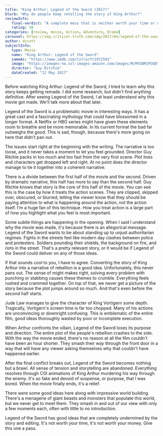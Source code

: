 ```yaml
---
title: "King Arthur: Legend of the Sword (2017)"
blurb: "Why do people keep retelling the story of King Arthur?"
reviewInfo:
   final-verdict: "A complete mess that is neither worth your time or money."
   rating: 30
categories: [review, movie, Action, Adventure, Drama]
carousel: https://img.critical-truth.com/img/2017/04/legend-of-the-sword-cover.jpg
author: dscott
subjectInfo:
   type: Movie
   name: "King Arthur: Legend of the Sword"
   sameAs: "https://www.imdb.com/title/tt1972591"
   image: "https://images-na.ssl-images-amazon.com/images/M/MV5BMjM3ODY3Njc5Ml5BMl5BanBnXkFtZTgwMjQ5NjM5MTI@._V1_SX300.jpg"
   director: "Guy Ritchie"
   dateCreated: "12 May 2017"
---
```




Before watching King Arthur: Legend of the Sword, I tried to learn why this story keeps getting remade. I did some research, but didn't find anything definitive. After seeing Legend of the Sword, I at least understand why this movie got made. We'll talk more about that later.

Legend of the Sword is a problematic movie in interesting ways. It has a great cast and a fascinating mythology that could have blossomed in a longer format. A Netflix or HBO series might have given these elements room to breathe and be more memorable. In its current format the bad far outweighs the good. This is sad, though, because there's more going on here that didn't pan out.

The issues start right at the beginning with the writing. The narrative is too loose, and it never takes a moment to let you feel grounded. Director Guy Ritchie packs in too much and too fast from the very first scene. Plot lines and characters get dropped left and right. At no point does the director manage to tie it together into a coherent narrative.

There is a divide between the first half of the movie and the second. Driven by dramatic narrative, this half has more to say than the second half. Guy Ritchie knows that story is the core of this half of the movie. You can see this is the case by how it treats the action scenes. They are clipped, skipped over, obscured, or blurred, letting the viewer know that they should be paying attention to what is happening around the action, not the action itself. I'm a huge fan of this technique. How you treat action is a large part of how you highlight what you feel is most important. 

Some subtle things are happening in the opening. When I said I understand why the movie was made, it's because there is an allegorical message. Legend of the Sword wants to be about standing up to unjust authoritarian regimes. Fights in the streets feel like modern day clashes between police and protesters. Soldiers pounding their shields, the background on fire, and riots in the street. That's a pretty relevant story, or it would be if Legend of the Sword could deliver on any of those ideas.

If that sounds cool to you, I have to agree. Converting the story of King Arthur into a narrative of rebellion is a good idea. Unfortunately, this never pans out. The sense of might makes right, solving every problem with punching or stabbing causes these themes to crumble. Everything feels rushed and crammed together.  On top of that, we never get a picture of  the story because the plot jumps around so much. And that's even before the second half starts. 

Jude Law manages to give the character of King Vortigern some depth. Tragically, Vortigern's screen time is far too chopped. Many of his actions are unconvincing or downright confusing. This is emblematic of the entire film, good ideas thoroughly wasted by poor or incomplete execution.

When Arthur confronts the villain, Legend of the Sword loses its purpose and direction. The entire plot of the people's rebellion crashes to the side. With the way the movie ended, there's no reason at all the film couldn't have been an hour shorter. They smash their way through the front door in a way that will have any viewer asking themselves why that couldn't have happened earlier.

After the final conflict breaks out, Legend of the Sword becomes nothing but a brawl. All sense of tension and storytelling are abandoned. Everything resolves through CGI animations of King Arthur murdering his way through the enemy. It's so fake and devoid of suspense, or purpose, that I was bored. When the movie finally ends, it's a relief. 

There were some good ideas here along with impressive world building. There's a menagerie of giant beasts and monsters that populate this world, but we never get to meet them. They smash in and out of our view with only a few moments each, often with little to no introduction.

Legend of the Sword has good ideas that are completely undermined by the story and editing. It's not worth your time, it's not worth your money. Give this one a pass.